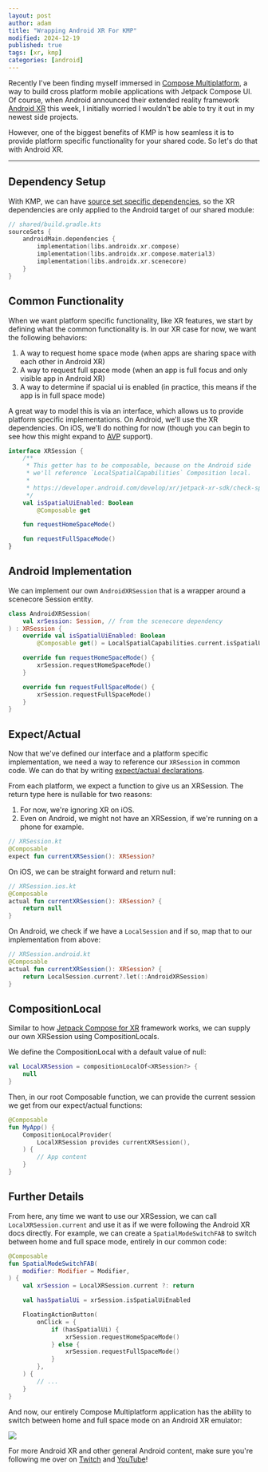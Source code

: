 ```yaml
---
layout: post
author: adam
title: "Wrapping Android XR For KMP"
modified: 2024-12-19
published: true
tags: [xr, kmp]
categories: [android]
---
```


Recently I've been finding myself immersed in [Compose Multiplatform](https://github.com/JetBrains/compose-multiplatform), a way to build cross platform mobile applications with Jetpack Compose UI. Of course, when Android announced their extended reality framework [Android XR](https://www.android.com/xr/) this week, I initially worried I wouldn't be able to try it out in my newest side projects.

However, one of the biggest benefits of KMP is how seamless it is to provide platform specific functionality for your shared code. So let's do that with Android XR. 

<!--more-->

---

## Dependency Setup

With KMP, we can have [source set specific dependencies](https://kotlinlang.org/docs/multiplatform-add-dependencies.html#library-used-in-specific-source-sets), so the XR dependencies are only applied to the Android target of our shared module:

```kotlin
// shared/build.gradle.kts
sourceSets {
    androidMain.dependencies {
        implementation(libs.androidx.xr.compose)
        implementation(libs.androidx.xr.compose.material3)
        implementation(libs.androidx.xr.scenecore)
    }
}
``` 

## Common Functionality

When we want platform specific functionality, like XR features, we start by defining what the common functionality is. In our XR case for now, we want the following behaviors:

1. A way to request home space mode (when apps are sharing space with each other in Android XR)
2. A way to request full space mode (when an app is full focus and only visible app in Android XR)
3. A way to determine if spacial ui is enabled (in practice, this means if the app is in full space mode)

A great way to model this is via an interface, which allows us to provide platform specific implementations. On Android, we'll use the XR dependencies. On iOS, we'll do nothing for now (though you can begin to see how this might expand to [AVP](https://developer.apple.com/visionos/) support).

```kotlin
interface XRSession {
	/**
	 * This getter has to be composable, because on the Android side 
	 * we'll reference `LocalSpatialCapabilities` Composition local.
	 * 
	 * https://developer.android.com/develop/xr/jetpack-xr-sdk/check-spatial-capabilities
	 */ 
    val isSpatialUiEnabled: Boolean
        @Composable get

    fun requestHomeSpaceMode()

    fun requestFullSpaceMode()
}
```

## Android Implementation

We can implement our own `AndroidXRSession` that is a wrapper around a scenecore Session entity. 

```kotlin
class AndroidXRSession(
    val xrSession: Session, // from the scenecore dependency
) : XRSession {
    override val isSpatialUiEnabled: Boolean
        @Composable get() = LocalSpatialCapabilities.current.isSpatialUiEnabled

    override fun requestHomeSpaceMode() {
        xrSession.requestHomeSpaceMode()
    }

    override fun requestFullSpaceMode() {
        xrSession.requestFullSpaceMode()
    }
}
```

## Expect/Actual

Now that we've defined our interface and a platform specific implementation, we need a way to reference our `XRSession` in common code. We can do that by writing [expect/actual declarations](https://kotlinlang.org/docs/multiplatform-expect-actual.html).

From each platform, we expect a function to give us an XRSession. The return type here is nullable for two reasons:

1. For now, we're ignoring XR on iOS. 
2. Even on Android, we might not have an XRSession, if we're running on a phone for example.

```kotlin
// XRSession.kt
@Composable
expect fun currentXRSession(): XRSession?
```

On iOS, we can be straight forward and return null:

```kotlin
// XRSession.ios.kt
@Composable
actual fun currentXRSession(): XRSession? {
    return null
}
```

On Android, we check if we have a `LocalSession` and if so, map that to our implementation from above:

```kotlin
// XRSession.android.kt
@Composable
actual fun currentXRSession(): XRSession? {
    return LocalSession.current?.let(::AndroidXRSession)
}
```

## CompositionLocal

Similar to how [Jetpack Compose for XR](https://developer.android.com/develop/xr/jetpack-xr-sdk/develop-ui) framework works, we can supply our own XRSession using CompositionLocals. 

We define the CompositionLocal with a default value of null:

```kotlin
val LocalXRSession = compositionLocalOf<XRSession?> {
    null
}
```

Then, in our root Composable function, we can provide the current session we get from our expect/actual functions:

```kotlin
@Composable
fun MyApp() {
    CompositionLocalProvider(
        LocalXRSession provides currentXRSession(),
    ) {
    	// App content
    }
}
```

## Further Details

From here, any time we want to use our XRSession, we can call `LocalXRSession.current` and use it as if we were following the Android XR docs directly. For example, we can create a `SpatialModeSwitchFAB` to switch between home and full space mode, entirely in our common code:

```kotlin
@Composable
fun SpatialModeSwitchFAB(
    modifier: Modifier = Modifier,
) {
    val xrSession = LocalXRSession.current ?: return

    val hasSpatialUi = xrSession.isSpatialUiEnabled

    FloatingActionButton(
        onClick = {
            if (hasSpatialUi) {
                xrSession.requestHomeSpaceMode()
            } else {
                xrSession.requestFullSpaceMode()
            }
        },
    ) {
    	// ...
    }
}
```

And now, our entirely Compose Multiplatform application has the ability to switch between home and full space mode on an Android XR emulator:

![](assets/xr/XRSwitch.gif)

For more Android XR and other general Android content, make sure you're following me over on [Twitch](https://twitch.tv/adammc) and [YouTube](https://youtube.com/adammcneilly)!